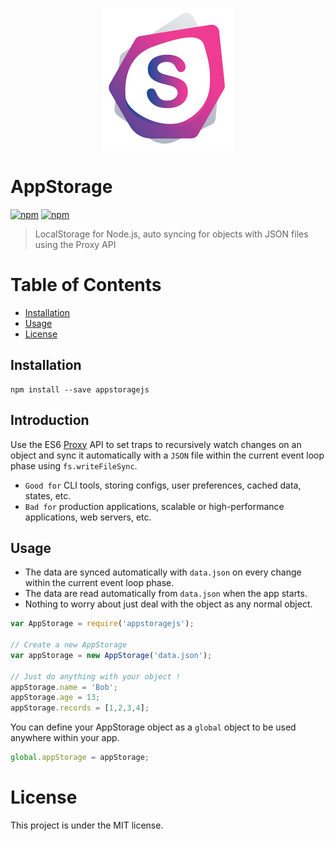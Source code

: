 <p align="center"><img src="/logo.png?raw=true" alt="AppStorage Logo"/></p>

# AppStorage

[![npm](https://img.shields.io/npm/v/appstoragejs.svg)](https://www.npmjs.com/package/appstoragejs)
[![npm](https://img.shields.io/npm/l/appstoragejs.svg)](https://github.com/faressoft/appstoragejs/blob/master/LICENSE)

> LocalStorage for Node.js, auto syncing for objects with JSON files using the Proxy API

# Table of Contents  

* [Installation](#installation)
* [Usage](#usage)
* [License](#license)

## Installation

```
npm install --save appstoragejs
```

## Introduction

Use the ES6 [Proxy](https://developer.mozilla.org/en-US/docs/Web/JavaScript/Reference/Global_Objects/Proxy) API to set traps to recursively watch changes on an object and sync it automatically with a `JSON` file within the current event loop phase using `fs.writeFileSync`.

* `Good for` CLI tools, storing configs, user preferences, cached data, states, etc.
* `Bad for` production applications, scalable or high-performance applications, web servers, etc.

## Usage

* The data are synced automatically with `data.json` on every change within the current event loop phase.
* The data are read automatically from `data.json` when the app starts.
* Nothing to worry about just deal with the object as any normal object.

```js
var AppStorage = require('appstoragejs');

// Create a new AppStorage
var appStorage = new AppStorage('data.json');

// Just do anything with your object !
appStorage.name = 'Bob';
appStorage.age = 13;
appStorage.records = [1,2,3,4];
```

You can define your AppStorage object as a `global` object to be used anywhere within your app.

```js
global.appStorage = appStorage;
```

# License

This project is under the MIT license.
